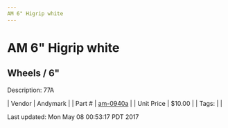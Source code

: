 ```yaml
---
AM 6" Higrip white
---
```


# AM 6" Higrip white
## Wheels / 6"
Description: 	77A 

| Vendor | Andymark | 
| Part # | [am-0940a](http://www.andymark.com/product-p/am-0940a.htm) | 
| Unit Price | $10.00 | 
| Tags: |  | 

Last updated: Mon May 08 00:53:17 PDT 2017